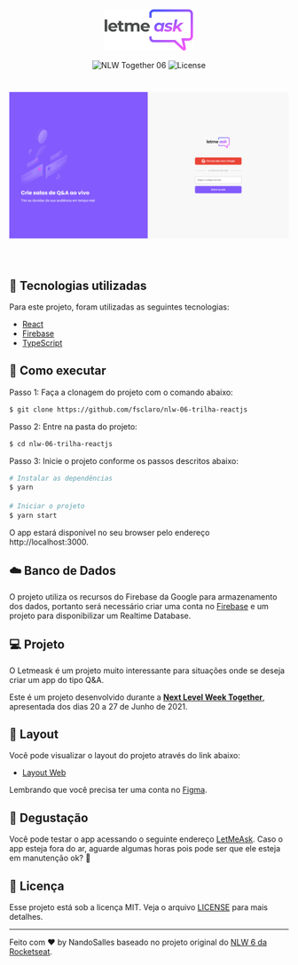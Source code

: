 <p align="center">
  <img alt="Letmeask" src=".github/logo.svg" width="160px">
</p>

<p align="center">
  <img src="https://img.shields.io/static/v1?label=NLW&message=06&color=8257E5&labelColor=000000" alt="NLW Together 06" />

  <img  src="https://img.shields.io/static/v1?label=license&message=MIT&color=8257E5&labelColor=000000" alt="License">
</p>

<h1 align="center">
    <img alt="Letmeask" src=".github/Tela1.png" width="900px" />
</h1>

<br>

## 🧪 Tecnologias utilizadas

Para este projeto, foram utilizadas as seguintes tecnologias:

- [React](https://reactjs.org)
- [Firebase](https://firebase.google.com/)
- [TypeScript](https://www.typescriptlang.org/)

## 🚀 Como executar

Passo 1: Faça a clonagem do projeto com o comando abaixo:

```bash
$ git clone https://github.com/fsclaro/nlw-06-trilha-reactjs
```

Passo 2: Entre na pasta do projeto:

```bash
$ cd nlw-06-trilha-reactjs
```

Passo 3: Inicie o projeto conforme os passos descritos abaixo:

```bash
# Instalar as dependências
$ yarn

# Iniciar o projeto
$ yarn start
```
O app estará disponível no seu browser pelo endereço http://localhost:3000.

## ☁️ Banco de Dados
O projeto utiliza os recursos do Firebase da Google para armazenamento dos dados, portanto será necessário criar uma conta no [Firebase](https://firebase.google.com/) e um projeto para disponibilizar um Realtime Database.

## 💻 Projeto

O Letmeask é um projeto muito interessante para situações onde se deseja criar um app do tipo Q&A.

Este é um projeto desenvolvido durante a **[Next Level Week Together](https://nextlevelweek.com/)**, apresentada dos dias 20 a 27 de Junho de 2021.


## 🔖 Layout

Você pode visualizar o layout do projeto através do link abaixo:

- [Layout Web](https://www.figma.com/file/u0BQK8rCf2KgzcukdRRCWh/Letmeask/duplicate)

Lembrando que você precisa ter uma conta no [Figma](http://figma.com/).

## 🍕 Degustação

Você pode testar o app acessando o seguinte endereço [LetMeAsk](https://letmeask-4f6ba.web.app/). Caso o app esteja fora do ar, aguarde algumas horas pois pode ser que ele esteja em manutenção ok? 🤙

## 📝 Licença

Esse projeto está sob a licença MIT. Veja o arquivo [LICENSE](LICENSE.md) para mais detalhes.

---

Feito com ❤️ by NandoSalles baseado no projeto original do [NLW 6 da Rocketseat](https://rocketseat.com.br).
